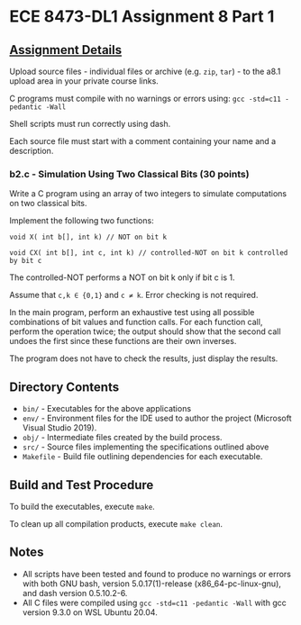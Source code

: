 ﻿# ECE 8473-DL1 Assignment 8 Part 1

## [Assignment Details](https://fog.misty.com/perry/osp/a8.1/a8.1.html)
Upload source files - individual files or archive (e.g. `zip`, `tar`) - to the a8.1 upload area in your private course links.

C programs must compile with no warnings or errors using: `gcc -std=c11 -pedantic -Wall`

Shell scripts must run correctly using dash.

Each source file must start with a comment containing your name and a description. 

### __b2.c - Simulation Using Two Classical Bits (30 points)__

Write a C program using an array of two integers to simulate computations on two classical bits.

Implement the following two functions:

  `void X( int b[], int k) // NOT on bit k`

  `void CX( int b[], int c, int k) // controlled-NOT on bit k controlled by bit c`

The controlled-NOT performs a NOT on bit k only if bit c is 1.

Assume that `c,k ∈ {0,1}` and `c ≠ k`. Error checking is not required.

In the main program, perform an exhaustive test using all possible combinations of bit values and function calls. For each function call, perform the operation twice; the output should show that the second call undoes the first since these functions are their own inverses.

The program does not have to check the results, just display the results.

## Directory Contents
- `bin/` - Executables for the above applications
- `env/` - Environment files for the IDE used to author the project (Microsoft Visual Studio 2019).
- `obj/` - Intermediate files created by the build process.
- `src/` - Source files implementing the specifications outlined above
- `Makefile` - Build file outlining dependencies for each executable.

## Build and Test Procedure
To build the executables, execute `make`.

To clean up all compilation products, execute `make clean`. 

## Notes
- All scripts have been tested and found to produce no warnings or errors with both GNU bash, version 5.0.17(1)-release (x86_64-pc-linux-gnu), and dash version 0.5.10.2-6.
- All C files were compiled using `gcc -std=c11 -pedantic -Wall` with gcc version 9.3.0 on WSL Ubuntu 20.04.